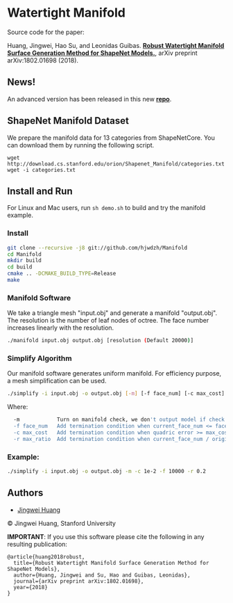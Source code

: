 # Watertight Manifold

Source code for the paper:

Huang, Jingwei, Hao Su, and Leonidas Guibas. [**Robust Watertight Manifold Surface Generation Method for ShapeNet Models.**](https://arxiv.org/abs/1802.01698), arXiv preprint arXiv:1802.01698 (2018).

## News!
An advanced version has been released in this new [**repo**](https://github.com/hjwdzh/ManifoldPlus).

## ShapeNet Manifold Dataset
We prepare the manifold data for 13 categories from ShapeNetCore. You can download them by running the following script.
```
wget http://download.cs.stanford.edu/orion/Shapenet_Manifold/categories.txt
wget -i categories.txt
```

## Install and Run

For Linux and Mac users, run `sh demo.sh` to build and try the manifold example.

### Install

```sh
git clone --recursive -j8 git://github.com/hjwdzh/Manifold
cd Manifold
mkdir build
cd build
cmake .. -DCMAKE_BUILD_TYPE=Release
make
```

### Manifold Software

We take a triangle mesh "input.obj" and generate a manifold "output.obj". The resolution is the number of leaf nodes of octree. The face number increases linearly with the resolution.

```sh
./manifold input.obj output.obj [resolution (Default 20000)]
```

### Simplify Algorithm

Our manifold software generates uniform manifold. For efficiency purpose, a mesh simplification can be used.

```sh
./simplify -i input.obj -o output.obj [-m] [-f face_num] [-c max_cost] [-r max_ratio]
```

Where:

```sh
  -m            Turn on manifold check, we don't output model if check fails
  -f face_num   Add termination condition when current_face_num <= face_num
  -c max_cost   Add termination condition when quadric error >= max_cost
  -r max_ratio  Add termination condition when current_face_num / origin_face_num <= max_ratio
```

### Example:

```sh
./simplify -i input.obj -o output.obj -m -c 1e-2 -f 10000 -r 0.2
```

## Authors
- [Jingwei Huang](mailto:jingweih@stanford.edu)

&copy; Jingwei Huang, Stanford University

**IMPORTANT**: If you use this software please cite the following in any resulting publication:
```
@article{huang2018robust,
  title={Robust Watertight Manifold Surface Generation Method for ShapeNet Models},
  author={Huang, Jingwei and Su, Hao and Guibas, Leonidas},
  journal={arXiv preprint arXiv:1802.01698},
  year={2018}
}
```

